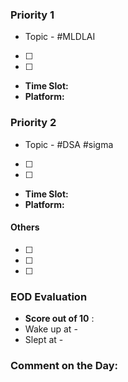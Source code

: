 ### Priority 1
- Topic - #MLDLAI
- [ ] 
- [ ] 

- **Time Slot:**
- **Platform:**
### Priority 2
- Topic - #DSA #sigma
- [ ] 
- [ ] 

- **Time Slot:**
- **Platform:**
#### Others
- [ ] 
- [ ] 
- [ ] 
### EOD Evaluation
- **Score out of 10** : 
- Wake up at - 
- Slept at - 
### Comment on the Day: 
> 
